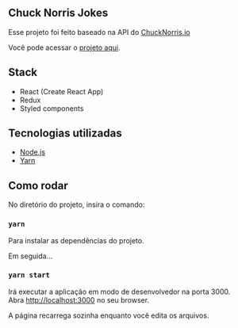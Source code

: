 ## Chuck Norris Jokes

Esse projeto foi feito baseado na API do [ChuckNorris.io](https://api.chucknorris.io/)

Você pode acessar o [projeto aqui](https://lu-henriquec.github.io/chuck-norris-jokes/#/).

## Stack

- React (Create React App)
- Redux
- Styled components


## Tecnologias utilizadas
- [Node.js](https://nodejs.org/en/)
- [Yarn](https://yarnpkg.com/en/)


## Como rodar

No diretório do projeto, insira o comando:

### `yarn`

Para instalar as dependências do projeto.

Em seguida...

### `yarn start`

Irá executar a aplicação em modo de desenvolvedor na porta 3000.<br />
Abra [http://localhost:3000](http://localhost:3000) no seu browser.

A página recarrega sozinha enquanto você edita os arquivos.<br />